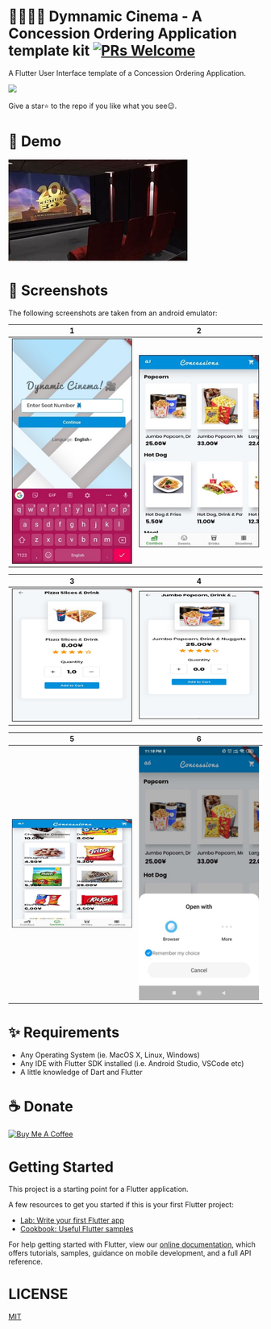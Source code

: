 # 🍿🎥😋💺 Dymnamic Cinema - A Concession Ordering Application template kit [![PRs Welcome](https://img.shields.io/badge/PRs-welcome-brightgreen.svg?style=flat-square)](http://makeapullrequest.com)

A Flutter User Interface template of a Concession Ordering Application. 



<a href="./app-release.apk"><img src="https://playerzon.com/asset/download.png" width="200"></img></a>

Give a star⭐ to the repo if you like what you see😉.
# 🎥 Demo
![demo](./appicon.jpg)

# 📸 Screenshots
The following screenshots are taken from an android emulator:

| 1 | 2|
|------|-------|
|<img src="./screenshots/mainScreen.jpg" width="300">|<img src="screenshots/combosScreen.jpg" width="300">|

| 3 | 4|
|------|-------|
|<img src="screenshots/itemSelected.png" width="300">|<img src="screenshots/itemSelected(1).png" width="300">|


| 5 | 6|
|------|-------|
|<img src="screenshots/sweetsScreen.jpg" width="300">|<img src="screenshots/showtimeScreen.jpg" width="300">|



# ✨ Requirements
- Any Operating System (ie. MacOS X, Linux, Windows)
- Any IDE with Flutter SDK installed (i.e. Android Studio, VSCode etc)
- A little knowledge of Dart and Flutter
 
# ☕️ Donate
<a href="https://www.buymeacoffee.com/jwlE0N8" target="_blank"><img src="https://bmc-cdn.nyc3.digitaloceanspaces.com/BMC-button-images/custom_images/orange_img.png" alt="Buy Me A Coffee" style="height: auto !important;width: auto !important;" ></a>

# Getting Started

This project is a starting point for a Flutter application.

A few resources to get you started if this is your first Flutter project:

- [Lab: Write your first Flutter app](https://flutter.io/docs/get-started/codelab)
- [Cookbook: Useful Flutter samples](https://flutter.io/docs/cookbook)

For help getting started with Flutter, view our 
[online documentation](https://flutter.io/docs), which offers tutorials, 
samples, guidance on mobile development, and a full API reference.

# LICENSE
[MIT](./LICENSE.md)
